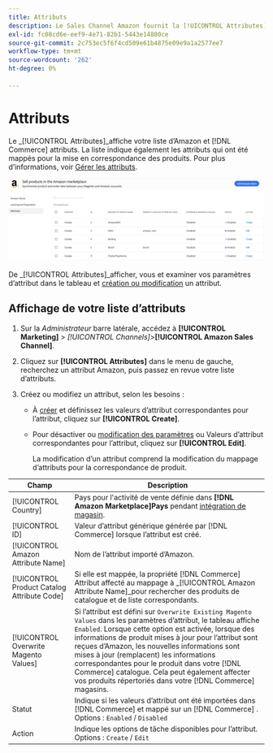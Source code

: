 ```yaml
---
title: Attributs
description: Le Sales Channel Amazon fournit la [!UICONTROL Attributes] pour contrôler la liste des attributs Amazon et Commerce et la manière dont ils sont mappés pour la mise en correspondance des produits.
exl-id: fc08cd6e-eef9-4e71-82b1-5443e14800ce
source-git-commit: 2c753ec5f6f4cd509e61b4875e09e9a1a2577ee7
workflow-type: tm+mt
source-wordcount: '262'
ht-degree: 0%

---
```


# Attributs

Le _[!UICONTROL Attributes]_affiche votre liste d’Amazon et [!DNL Commerce] attributs. La liste indique également les attributs qui ont été mappés pour la mise en correspondance des produits. Pour plus d’informations, voir [Gérer les attributs](./managing-attributes.md).

![Vue Attributs](assets/amazon-attributes-view.png)

De _[!UICONTROL Attributes]_afficher, vous et examiner vos paramètres d’attribut dans le tableau et [création ou modification](./creating-attributes.md) un attribut.

## Affichage de votre liste d’attributs

1. Sur la _Administrateur_ barre latérale, accédez à **[!UICONTROL Marketing]** > _[!UICONTROL Channels]_>**[!UICONTROL Amazon Sales Channel]**.

1. Cliquez sur **[!UICONTROL Attributes]** dans le menu de gauche, recherchez un attribut Amazon, puis passez en revue votre liste d’attributs.

1. Créez ou modifiez un attribut, selon les besoins :

   - À [créer](./creating-attributes.md#create-an-attribute) et définissez les valeurs d’attribut correspondantes pour l’attribut, cliquez sur **[!UICONTROL Create]**.

   - Pour désactiver ou [modification des paramètres](./creating-attributes.md#edit-an-attribute) ou Valeurs d’attribut correspondantes pour l’attribut, cliquez sur **[!UICONTROL Edit]**.

      La modification d’un attribut comprend la modification du mappage d’attributs pour la correspondance de produit.

| Champ | Description |
|--- |--- |
| [!UICONTROL Country] | Pays pour l&#39;activité de vente définie dans  **[!DNL Amazon Marketplace]Pays** pendant [intégration de magasin](./store-integration.md). |
| [!UICONTROL ID] | Valeur d’attribut générique générée par [!DNL Commerce] lorsque l’attribut est créé. |
| [!UICONTROL Amazon Attribute Name] | Nom de l’attribut importé d’Amazon. |
| [!UICONTROL Product Catalog Attribute Code] | Si elle est mappée, la propriété [!DNL Commerce] Attribut affecté au mappage à _[!UICONTROL Amazon Attribute Name]_pour rechercher des produits de catalogue et de liste correspondants. |
| [!UICONTROL Overwrite Magento Values] | Si l’attribut est défini sur `Overwrite Existing Magento Values` dans les paramètres d’attribut, le tableau affiche `Enabled`. Lorsque cette option est activée, lorsque des informations de produit mises à jour pour l’attribut sont reçues d’Amazon, les nouvelles informations sont mises à jour (remplacent) les informations correspondantes pour le produit dans votre [!DNL Commerce] catalogue. Cela peut également affecter vos produits répertoriés dans votre [!DNL Commerce] magasins. |
| Statut | Indique si les valeurs d’attribut ont été importées dans [!DNL Commerce] et mappé sur un [!DNL Commerce] . Options : `Enabled` / `Disabled` |
| Action | Indique les options de tâche disponibles pour l’attribut. Options : `Create` / `Edit` |
